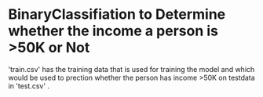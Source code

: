 # BinaryClassifiation to Determine whether the income a person is >50K or Not 

'train.csv' has the training data that is used for training the model and which would be used to prection whether the person has income >50K on testdata in 'test.csv' .

